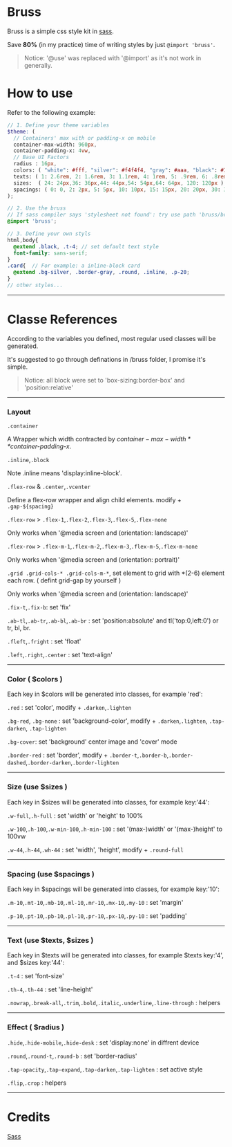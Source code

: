 # Bruss

Bruss is a simple css style kit in [sass](https://sass-lang.com).

Save **80%** (in my practice) time of writing styles by just `@import 'bruss'`.

> Notice: '@use' was replaced with '@import' as it's not work in generally.

# How to use

Refer to the following example:

```scss
// 1. Define your theme variables
$theme: (
  // Containers' max with or padding-x on mobile
  container-max-width: 960px,
  container-padding-x: 4vw,
  // Base UI Factors
  radius : 16px,
  colors: ( "white": #fff, "silver": #f4f4f4, "gray": #aaa, "black": #1b1b1b, "primary": #38B833 ),
  texts: ( 1: 2.6rem, 2: 1.6rem, 3: 1.1rem, 4: 1rem, 5: .9rem, 6: .8rem, 7: .6rem ),
  sizes:  ( 24: 24px,36: 36px,44: 44px,54: 54px,64: 64px, 120: 120px ),
  spacings: ( 0: 0, 2: 2px, 5: 5px, 10: 10px, 15: 15px, 20: 20px, 30: 30px, 50: 50px ),
);

// 2. Use the bruss
// If sass compiler says 'stylesheet not found': try use path 'bruss/bruss' or '{path_to_node_modules}/bruss/bruss/index'
@import 'bruss';

// 3. Define your own styls
html,body{
  @extend .black, .t-4; // set default text style
  font-family: sans-serif;
}
.card{  // For example: a inline-block card
  @extend .bg-silver, .border-gray, .round, .inline, .p-20;
}
// other styles...

```


---


# Classe References

According to the variables you defined, most regular used classes will be generated. 

It's suggested to go through definations in /bruss folder, I promise it's simple.

> Notice: all block were set to 'box-sizing:border-box' and 'position:relative'


---


### Layout

`.container`

A Wrapper which width contracted by *$container-max-width* *$container-padding-x*.


`.inline`,`.block`

Note .inline means 'display:inline-block'.


`.flex-row` & `.center`,`.vcenter`

Define a flex-row wrapper and align child elements. modify + `.gap-${spacing}`


`.flex-row` > `.flex-1`,`.flex-2`,`.flex-3`,`.flex-5`,`.flex-none`

Only works when '@media screen and (orientation: landscape)'


`.flex-row` > `.flex-m-1`,`.flex-m-2`,`.flex-m-3`,`.flex-m-5`,`.flex-m-none`

Only works when '@media screen and (orientation: portrait)'


`.grid .grid-cols-* .grid-cols-m-*`, set element to grid with *(2-6) element each row. ( defint grid-gap by yourself )

Only works when '@media screen and (orientation: landscape)'


`.fix-t`,`.fix-b`: set 'fix'


`.ab-tl`,`.ab-tr`,`.ab-bl`,`.ab-br` : set 'position:absolute' and tl('top:0,left:0') or tr, bl, br.


`.fleft`,`.fright` : set 'float'


`.left`,`.right`,`.center` : set 'text-align'


---


### Color ( $colors )

Each key in $colors will be generated into classes, for example 'red':

`.red` : set 'color', modify + `.darken`,`.lighten`

`.bg-red`, `.bg-none` : set 'background-color', modify + `.darken`,`.lighten`, `.tap-darken`, `.tap-lighten`

`.bg-cover`: set 'background' center image and 'cover' mode

`.border-red` : set 'border', modify + `.border-t`,`.border-b`,`.border-dashed`,`.border-darken`,`.border-lighten`


---


### Size (use $sizes )

Each key in $sizes will be generated into classes, for example key:'44':

`.w-full`,`.h-full` : set 'width' or 'height' to 100%

`.w-100`,`.h-100`,`.w-min-100`,`.h-min-100` : set '(max-)width' or '(max-)height' to 100vw

`.w-44`,`.h-44`,`.wh-44` : set 'width', 'height', modify + `.round-full`


---


### Spacing (use $spacings )

Each key in $spacings will be generated into classes, for example key:'10':

`.m-10`,`.mt-10`,`.mb-10`,`.ml-10`,`.mr-10`,`.mx-10`,`.my-10` : set 'margin'

`.p-10`,`.pt-10`,`.pb-10`,`.pl-10`,`.pr-10`,`.px-10`,`.py-10` : set 'padding'


---


### Text (use $texts, $sizes )

Each key in $texts will be generated into classes, for example $texts key:'4', and $sizes key:'44':

`.t-4` : set 'font-size'

`.th-4`,`.th-44` : set 'line-height'

`.nowrap`,`.break-all`,`.trim`,`.bold`,`.italic`,`.underline`,`.line-through` : helpers


---


### Effect ( $radius )

`.hide`,`.hide-mobile`,`.hide-desk` : set 'display:none' in diffrent device

`.round`,`.round-t`,`.round-b` : set 'border-radius'

`.tap-opacity`,`.tap-expand`,`.tap-darken`,`.tap-lighten` : set active style

`.flip`,`.crop` :  helpers


---


# Credits

[Sass](https://sass-lang.com/)